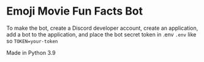 # Emoji Movie Fun Facts Bot
To make the bot, create a Discord developer account, 
create an application, add a bot to the application,
and place the bot secret token in .env
`.env`
like so
`TOKEN=your-token`

Made in Python 3.9
